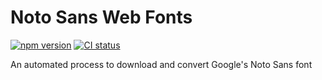 # Noto Sans Web Fonts

[![npm version](https://badge.fury.io/js/notosans.svg)](https://npmjs.com/package/notosans)
[![CI status](https://github.com/ecoAPM/NotoSans/workflows/CI/badge.svg)](https://github.com/ecoAPM/NotoSans/actions)

An automated process to download and convert Google's Noto Sans font
